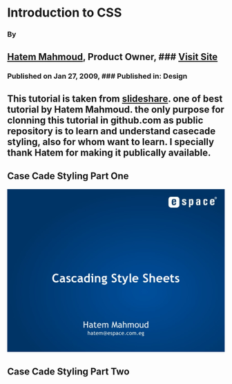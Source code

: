 # Introduction to CSS
### By
## [Hatem Mahmoud](http://www.slideshare.net/HatemMahmoud), Product Owner, ### [Visit Site](http://www.expressionlab.com/)
### Published on Jan 27, 2009, ### Published in: Design

## This tutorial is taken from [slideshare](http://www.slideshare.net/HatemMahmoud/cascading-style-sheets-part-01-presentation). one of best tutorial by Hatem Mahmoud. the only purpose for clonning this tutorial in github.com as public repository is to learn and understand casecade styling, also for whom want to learn. I specially thank Hatem for making it publically available.

## Case Cade Styling Part One

![Case Cade Stylesheet](csspart-one/slide-1-1024.jpg)

## Case Cade Styling Part Two
